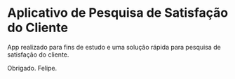 # Aplicativo de Pesquisa de Satisfação do Cliente
App realizado para fins de estudo e uma solução rápida para pesquisa de satisfação do cliente.

Obrigado.
Felipe.

